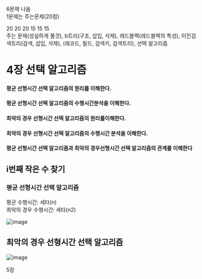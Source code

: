 6문제 나옴   
1문제는 주는문제(20점)  

20 20 20 15 15 15   
주는 문제(성실하게 풀것), b트리(구조, 삽입, 삭제), 레드블랙(레드블랙의 특성), 이진검색트리(검색, 삽입, 삭제), (레코드, 필드, 검색키, 검색트리), 선택 알고리즘
  
# 4장 선택 알고리즘  
  
#### 평균 선형시간 선택 알고리즘의 원리를 이해한다.  
#### 평균 선형시간 선택 알고리즘의 수행시간분석을 이해한다.   
#### 최악의 경우 선형시간 선택 알고리즘의 원리를이해한다.  
#### 최악의 경우 선형시간 선택 알고리즘의 수행시간 분석을 이해한다.  
#### 평균 선형시간 선택 알고리즘과 최악의 경우선형시간 선택 알고리즘의 관계를 이해한다   

## i번째 작은 수 찾기  

### 평균 선형시간 선택 알고리즘   
평균 수행시간: 세타(n)   
최악의 경우 수행시간: 세타(n2)  

![image](https://github.com/gryrryfh/Algorithm/assets/50912987/ce589626-3a82-40f6-96ca-3c56d0919dcc)

## 최악의 경우 선형시간 선택 알고리즘  
![image](https://github.com/gryrryfh/Algorithm/assets/50912987/011f5f49-965d-45fb-aa51-d9097a728f6b)



5장

